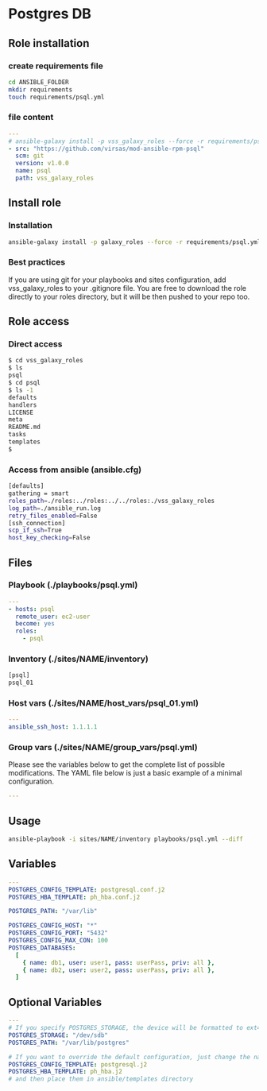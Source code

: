 # Postgres DB

## Role installation

### create requirements file

```bash
cd ANSIBLE_FOLDER
mkdir requirements
touch requirements/psql.yml
```

### file content

```yaml
---
# ansible-galaxy install -p vss_galaxy_roles --force -r requirements/psql.yml
- src: "https://github.com/virsas/mod-ansible-rpm-psql"
  scm: git
  version: v1.0.0
  name: psql
  path: vss_galaxy_roles
```

## Install role

### Installation

```bash
ansible-galaxy install -p galaxy_roles --force -r requirements/psql.yml
```

### Best practices

If you are using git for your playbooks and sites configuration, add vss_galaxy_roles to your .gitignore file. You are free to download the role directly to your roles directory, but it will be then pushed to your repo too.

## Role access

### Direct access

```bash
$ cd vss_galaxy_roles
$ ls
psql
$ cd psql
$ ls -1
defaults
handlers
LICENSE
meta
README.md
tasks
templates
$
```

### Access from ansible (ansible.cfg)

```bash
[defaults]
gathering = smart
roles_path=./roles:../roles:../../roles:./vss_galaxy_roles
log_path=./ansible_run.log
retry_files_enabled=False
[ssh_connection]
scp_if_ssh=True
host_key_checking=False
```

## Files

### Playbook (./playbooks/psql.yml)

```yaml
---
- hosts: psql
  remote_user: ec2-user
  become: yes
  roles:
    - psql
```

### Inventory (./sites/NAME/inventory)

```txt
[psql]
psql_01
```

### Host vars (./sites/NAME/host_vars/psql_01.yml)

```yaml
---
ansible_ssh_host: 1.1.1.1
```

### Group vars (./sites/NAME/group_vars/psql.yml)

Please see the variables below to get the complete list of possible modifications. The YAML file below is just a basic example of a minimal configuration.

```yaml
---
```

## Usage

```bash
ansible-playbook -i sites/NAME/inventory playbooks/psql.yml --diff
```

## Variables

```yml
---
POSTGRES_CONFIG_TEMPLATE: postgresql.conf.j2
POSTGRES_HBA_TEMPLATE: ph_hba.conf.j2

POSTGRES_PATH: "/var/lib"

POSTGRES_CONFIG_HOST: "*"
POSTGRES_CONFIG_PORT: "5432"
POSTGRES_CONFIG_MAX_CON: 100
POSTGRES_DATABASES:
  [
    { name: db1, user: user1, pass: userPass, priv: all },
    { name: db2, user: user2, pass: userPass, priv: all },
  ]
```

## Optional Variables

```yml
---
# If you specify POSTGRES_STORAGE, the device will be formatted to ext4 and mounted to /var/lib/postgres for data persistancy
POSTGRES_STORAGE: "/dev/sdb"
POSTGRES_PATH: "/var/lib/postgres"

# If you want to override the default configuration, just change the name of any or both config files
POSTGRES_CONFIG_TEMPLATE: postgresql.j2
POSTGRES_HBA_TEMPLATE: ph_hba.j2
# and then place them in ansible/templates directory
```
